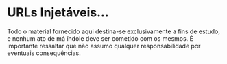 # URLs Injetáveis...

Todo o material fornecido aqui destina-se exclusivamente a fins de estudo, e nenhum ato de má índole deve ser cometido com os mesmos. É importante ressaltar que não assumo qualquer responsabilidade por eventuais consequências.
